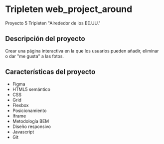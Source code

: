 # Tripleten web_project_around

Proyecto 5 Tripleten "Alrededor de los EE.UU."

## Descripción del proyecto

Crear una página interactiva en la que los usuarios pueden añadir, eliminar o dar "me gusta" a las fotos.

## Características del proyecto

- Figma
- HTML5 semántico
- CSS
- Grid
- Flexbox
- Posicionamiento
- Iframe
- Metodología BEM
- Diseño responsivo
- Javascript
- Git
